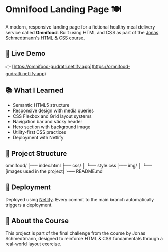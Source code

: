 # Omnifood Landing Page 🍽️

A modern, responsive landing page for a fictional healthy meal delivery service called **Omnifood**. Built using HTML and CSS as part of the [Jonas Schmedtmann's HTML & CSS course](https://www.udemy.com/course/design-and-develop-a-killer-website-with-html5-and-css3/).

## 🔗 Live Demo

👉 [https://omnifood-gudratli.netlify.app](https://omnifood-gudratli.netlify.app)

## 📚 What I Learned

- Semantic HTML5 structure
- Responsive design with media queries
- CSS Flexbox and Grid layout systems
- Navigation bar and sticky header
- Hero section with background image
- Utility-first CSS practices
- Deployment with Netlify

## 📁 Project Structure

omnifood/
├── index.html
├── css/
│ └── style.css
├── img/
│ └── \[images used in the project]
└── README.md

## 🚀 Deployment

Deployed using [Netlify](https://www.netlify.com/). Every commit to the main branch automatically triggers a deployment.

## 🧠 About the Course

This project is part of the final challenge from the course by Jonas Schmedtmann, designed to reinforce HTML & CSS fundamentals through a real-world layout exercise.
